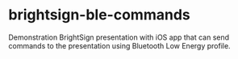 # brightsign-ble-commands
Demonstration BrightSign presentation with iOS app that can send commands to the presentation using Bluetooth Low Energy profile.
